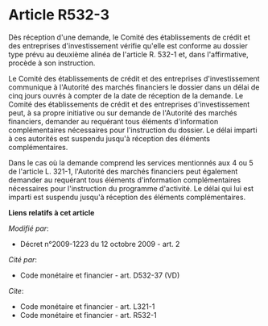 # Article R532-3

Dès réception d'une demande, le Comité des établissements de crédit et des entreprises d'investissement vérifie qu'elle est
conforme au dossier type prévu au deuxième alinéa de l'article R. 532-1 et, dans l'affirmative, procède à son instruction. 

Le Comité des établissements de crédit et des entreprises d'investissement communique à l'Autorité des marchés financiers le
dossier dans un délai de cinq jours ouvrés à compter de la date de réception de la demande. Le Comité des établissements de
crédit et des entreprises d'investissement peut, à sa propre initiative ou sur demande de l'Autorité des marchés financiers,
demander au requérant tous éléments d'information complémentaires nécessaires pour l'instruction du dossier. Le délai imparti
à ces autorités est suspendu jusqu'à réception des éléments complémentaires. 

Dans le cas où la demande comprend les services mentionnés aux 4 ou 5 de l'article L. 321-1, l'Autorité des marchés
financiers peut également demander au requérant tous éléments d'information complémentaires nécessaires pour l'instruction du
programme d'activité. Le délai qui lui est imparti est suspendu jusqu'à réception des éléments complémentaires.

**Liens relatifs à cet article**

_Modifié par_:

  - Décret n°2009-1223 du 12 octobre 2009 - art. 2

_Cité par_:

  - Code monétaire et financier - art. D532-37 (VD)

_Cite_:

  - Code monétaire et financier - art. L321-1
  - Code monétaire et financier - art. R532-1
